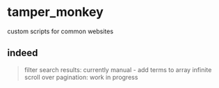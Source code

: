 # tamper_monkey
custom scripts for common websites

## indeed
> filter search results: currently manual - add terms to array
> infinite scroll over pagination: work in progress

